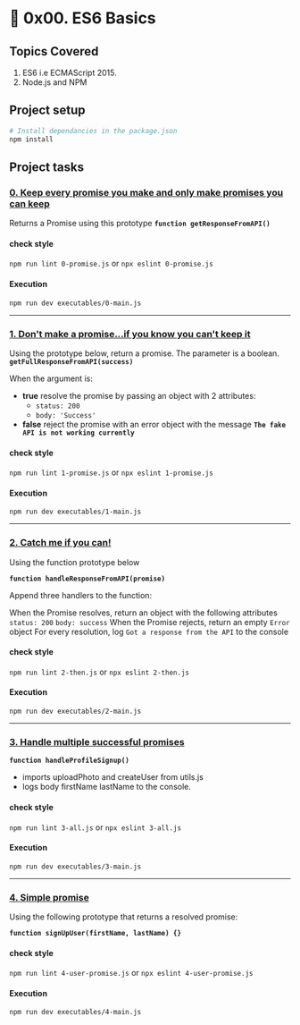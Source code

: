 # :book: 0x00. ES6 Basics
## Topics Covered
1. ES6 i.e ECMAScript 2015.
2. Node.js and NPM

## Project setup
```bash
# Install dependancies in the package.json
npm install
```

## Project tasks

### [0. Keep every promise you make and only make promises you can keep](https://github.com/ehabsmh/alx-backend-javascript/blob/main/0x01-ES6_promise/0-promise.js)

Returns a Promise using this prototype **`function getResponseFromAPI()`**

#### check style
`npm run lint 0-promise.js`
or
`npx eslint 0-promise.js`

#### Execution
`npm run dev executables/0-main.js`

---

### [1. Don't make a promise...if you know you can't keep it](https://github.com/ehabsmh/alx-backend-javascript/blob/main/0x01-ES6_promise/1-promise.js)

Using the prototype below, return a promise. The parameter is a boolean.
**`getFullResponseFromAPI(success)`**

When the argument is:
- **__true__**
resolve the promise by passing an object with 2 attributes:
    - `status: 200`
    - `body: 'Success'`
- **__false__**
reject the promise with an error object with the message **`The fake API is not working currently`**

#### check style
`npm run lint 1-promise.js`
or
`npx eslint 1-promise.js`

#### Execution
`npm run dev executables/1-main.js`

---

### [2. Catch me if you can!](https://github.com/ehabsmh/alx-backend-javascript/blob/main/0x01-ES6_promise/2-then.js)

Using the function prototype below

**`function handleResponseFromAPI(promise)`**

Append three handlers to the function:

When the Promise resolves, return an object with the following attributes
`status: 200`
`body: success`
When the Promise rejects, return an empty `Error` object
For every resolution, log `Got a response from the API` to the console

#### check style
`npm run lint 2-then.js`
or
`npx eslint 2-then.js`

#### Execution
`npm run dev executables/2-main.js`

---

### [3. Handle multiple successful promises](https://github.com/ehabsmh/alx-backend-javascript/blob/main/0x01-ES6_promise/3-all.js)

**`function handleProfileSignup()`**

- imports uploadPhoto and createUser from utils.js
- logs body firstName lastName to the console.

#### check style
`npm run lint 3-all.js`
or
`npx eslint 3-all.js`

#### Execution
`npm run dev executables/3-main.js`

---

### [4. Simple promise](https://github.com/ehabsmh/alx-backend-javascript/blob/main/0x01-ES6_promise/4-user-promise.js)

Using the following prototype that returns a resolved promise:

**`function signUpUser(firstName, lastName) {}`**

#### check style
`npm run lint 4-user-promise.js`
or
`npx eslint 4-user-promise.js`

#### Execution
`npm run dev executables/4-main.js`
